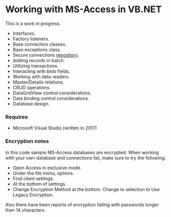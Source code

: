 # Working with MS-Access in VB.NET

This is a work in progress.

- Interfaces.
- Factory listeners.
- Base connection classes.
- Base exceptions class.
- Secure connections [repository](https://github.com/karenpayneoregon/SecureConnectionStringsVisualBasic).
- Adding records in batch.
- Utilizing transactions.
- Interacting with blob fields.
- Working with data readers.
- Master/Details relations.
- CRUD operations.
- DataGridView control considerations.
- Data binding control considerations.
- Database design.

### Requires
- Microsoft Visual Studio (written in 2017)

### Encryption notes
In this code sample MS-Access databases are encrypted. When working with your own database and connections fail, make sure to try the following.
- Open Access in exclusive mode.
- Under the file menu, options.
- Find client settings.
- At the bottom of settings.
- Change  Encryption Method at the bottom. Change to selection to Use Legacy Encryption.

Also there have been reports of encryption failing with passwords longer than 14 characters.